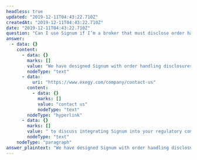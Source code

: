 ```yaml
---
headless: true
updated: "2019-12-11T04:43:22.710Z"
createdAt: "2019-12-11T04:43:22.710Z"
date: "2019-12-11T04:43:22.710Z"
question: "Can I use Signum if I’m a broker that must disclose order handling information?"
answer:
  - data: {}
    content:
      - data: {}
        marks: []
        value: "We have designed Signum with order handling disclosures in mind. In short, we know the math behind our models. Please "
        nodeType: "text"
      - data:
          uri: "https://www.exegy.com/company/contact-us"
        content:
          - data: {}
            marks: []
            value: "contact us"
            nodeType: "text"
        nodeType: "hyperlink"
      - data: {}
        marks: []
        value: " to discuss integrating Signum into your regulatory compliance regime."
        nodeType: "text"
    nodeType: "paragraph"
answer_plaintext: "We have designed Signum with order handling disclosures in mind. In short, we know the math behind our models. Please contact us to discuss integrating Signum into your regulatory compliance regime."
---
```


